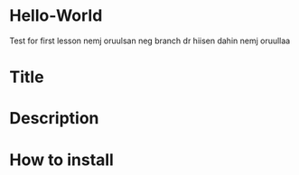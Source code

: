 # Hello-World
Test for first lesson
nemj oruulsan neg branch dr hiisen 
dahin nemj oruullaa
# Title
# Description
# How to install
